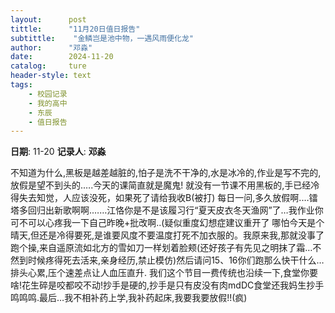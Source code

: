```yaml
---
layout:      post
tittle:      "11月20日值日报告"
subtittle:    "金鳞岂是池中物，一遇风雨便化龙"
author:      "邓淼"
date:        2024-11-20
catalog:     ture
header-style: text
tags: 
    - 校园记录
    - 我的高中
    - 东辰
    - 值日报告
---
```


**日期**: 11-20
**记录人**: **邓淼**

不知道为什么,黑板是越差越脏的,怕子是洗不干净的,水是冰冷的,作业是写不完的,放假是望不到头的.….今天的课简直就是魔鬼! 就没有一节课不用黑板的,手已经冷得失去知觉，人应该没死，如果死了请给我收B(被打)
每日一问,多久放假啊.…镭塔多回归出新歌啊啊.……江恪你是不是该履习行“夏天皮衣冬天渔网”了…我作业你可不可以心疼我一下自己昨晚+批改啊..(疑似重度幻想症建议重开了
哪怕今天是个晴天,但还是冷得要死,是谁要风度不要温度打死不加衣服的。我原来我,那就没事了跑个操,来自遥原流如北方的雪如刀一样划着脸颊(还好孩子有先见之明抹了霜…不然到时候疼得死去活来,亲身经历,禁止模仿)然后请问15、16你们跑那么快干什么…排头心累,压个速差点让人血压直升.
我们这个节目一费传统也沿续一下,食堂你要啥!花生碎是咬都咬不动!抄手是硬的,抄手是只有皮没有肉mdDC食堂还我妈生抄手鸣鸣鸣.最后…我不相补药上学,我补药起床,我要我要放假!!(疯)
